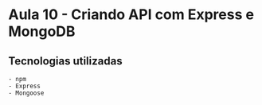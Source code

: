 # Aula 10 - Criando API com Express e MongoDB

## Tecnologias utilizadas
    - npm
    - Express
    - Mongoose

